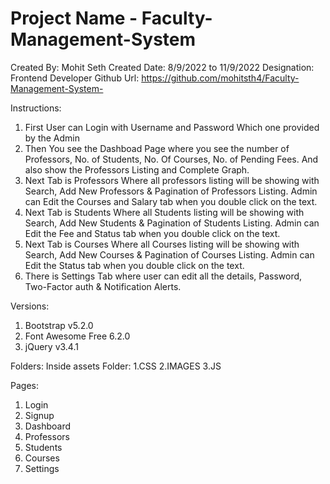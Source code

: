 # Project Name - Faculty-Management-System
Created By: Mohit Seth
Created Date: 8/9/2022 to 11/9/2022
Designation: Frontend Developer
Github Url: https://github.com/mohitsth4/Faculty-Management-System-


Instructions:
1) First User can Login with Username and Password Which one provided by the Admin
2) Then You see the Dashboad Page where you see the number of Professors, No. of Students, No. Of Courses, No. of Pending Fees. And also show the Professors Listing and Complete Graph.
3) Next Tab is Professors Where all professors listing will be showing with Search, Add New Professors & Pagination of Professors Listing. Admin can Edit the Courses and Salary tab when you double click on the text.
4) Next Tab is Students Where all Students listing will be showing with Search, Add New Students & Pagination of Students Listing. Admin can Edit the Fee and Status tab when you double click on the text.
5) Next Tab is Courses Where all Courses listing will be showing with Search, Add New Courses & Pagination of Courses Listing. Admin can Edit the Status tab when you double click on the text.
6) There is Settings Tab where user can edit all the details, Password, Two-Factor auth & Notification Alerts.

Versions: 
1) Bootstrap  v5.2.0
2) Font Awesome Free 6.2.0
3) jQuery v3.4.1

Folders:
Inside assets Folder: 
1.CSS
2.IMAGES
3.JS

Pages: 
1) Login
2) Signup
3) Dashboard
4) Professors
5) Students
6) Courses
7) Settings